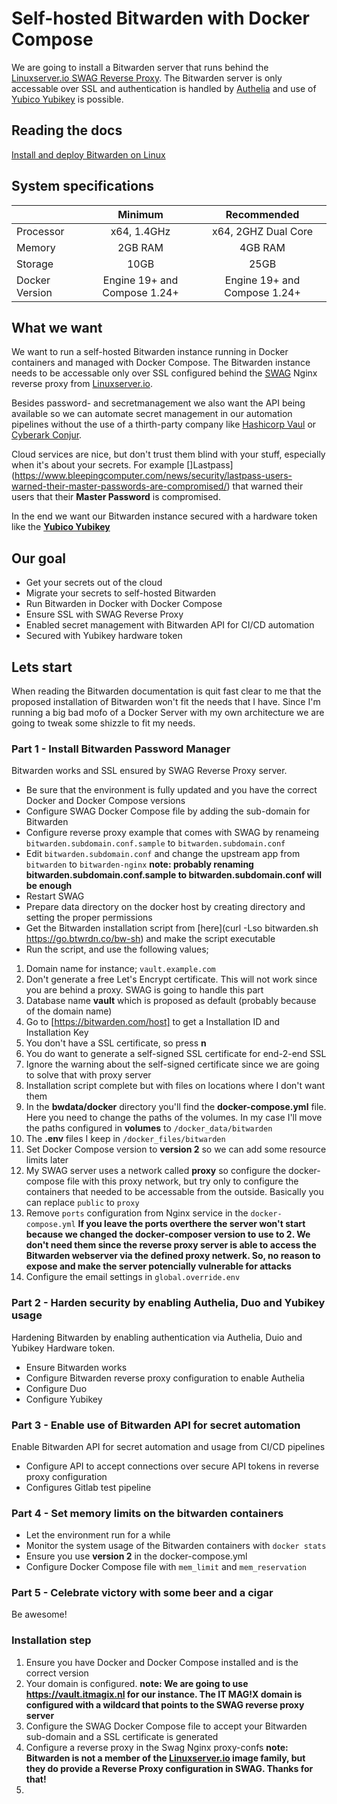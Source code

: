 # Self-hosted Bitwarden with Docker Compose
We are going to install a Bitwarden server that runs behind the [Linuxserver.io SWAG Reverse Proxy](https://www.linuxserver.io/blog/2020-08-26-setting-up-authelia). The Bitwarden server is only accessable over SSL and authentication is handled by [Authelia](https://www.authelia.com/) and use of [Yubico Yubikey](https://www.yubico.com/) is possible.

## Reading the docs
[Install and deploy Bitwarden on Linux](https://bitwarden.com/help/install-on-premise-linux/)

## System specifications
|                | Minimum                        | Recommended                  |
| :-             | :----------------------------: | :-----------:                |
| Processor      | x64, 1.4GHz                    | x64, 2GHZ Dual Core          |
| Memory         | 2GB RAM                        | 4GB RAM                      |
| Storage        | 10GB                           | 25GB                         |
| Docker Version | Engine 19+ and Compose 1.24+   | Engine 19+ and Compose 1.24+ |

## What we want
We want to run a self-hosted Bitwarden instance running in Docker containers and managed with Docker Compose. The Bitwarden instance needs to be accessable only over SSL configured behind the [SWAG](https://www.linuxserver.io/blog/2020-08-26-setting-up-authelia) Nginx reverse proxy from [Linuxserver.io](https://linuxserver.io).

Besides password- and secretmanagement we also want the API being available so we can automate secret management in our automation pipelines without the use of a thirth-party company like [Hashicorp Vaul](https://www.vaultproject.io/) or [Cyberark Conjur](https://www.conjur.org/).

Cloud services are nice, but don't trust them blind with your stuff, especially when it's about your secrets. For example []Lastpass](https://www.bleepingcomputer.com/news/security/lastpass-users-warned-their-master-passwords-are-compromised/) that warned their users that their **Master Password** is compromised.

In the end we want our Bitwarden instance secured with a hardware token like the [**Yubico Yubikey**](https://www.yubico.com/)

## Our goal
* Get your secrets out of the cloud
* Migrate your secrets to self-hosted Bitwarden
* Run Bitwarden in Docker with Docker Compose
* Ensure SSL with SWAG Reverse Proxy
* Enabled secret management with Bitwarden API for CI/CD automation
* Secured with Yubikey hardware token

## Lets start
When reading the Bitwarden documentation is quit fast clear to me that the proposed installation of Bitwarden won't fit the needs that I have. Since I'm running a big bad mofo of a Docker Server with my own architecture we are going to tweak some shizzle to fit my needs.

### Part 1 - Install Bitwarden Password Manager
Bitwarden works and SSL ensured by SWAG Reverse Proxy server.

* Be sure that the environment is fully updated and you have the correct Docker and Docker Compose versions
* Configure SWAG Docker Compose file by adding the sub-domain for Bitwarden
* Configure reverse proxy example that comes with SWAG by renameing `bitwarden.subdomain.conf.sample` to `bitwarden.subdomain.conf`
* Edit `bitwarden.subdomain.conf` and change the upstream app from `bitwarden` to `bitwarden-nginx`
__note: probably renaming bitwarden.subdomain.conf.sample to bitwarden.subdomain.conf will be enough__
* Restart SWAG
* Prepare data directory on the docker host by creating directory and setting the proper permissions
* Get the Bitwarden installation script from [here](curl -Lso bitwarden.sh https://go.btwrdn.co/bw-sh) and make the script executable
* Run the script, and use the following values;
1. Domain name for instance; `vault.example.com`
2. Don't generate a free Let's Encrypt certificate. This will not work since you are behind a proxy. SWAG is going to handle this part
3. Database name **vault** which is proposed as default (probably because of the domain name)
4. Go to [https://bitwarden.com/host] to get a Installation ID and Installation Key
5. You don't have a SSL certificate, so press **n**
6. You do want to generate a self-signed SSL certificate for end-2-end SSL
7. Ignore the warning about the self-signed certificate since we are going to solve that with proxy server
8. Installation script complete but with files on locations where I don't want them
9. In the **bwdata/docker** directory you'll find the **docker-compose.yml** file. Here you need to change the paths of the volumes. In my case I'll move the paths configured in **volumes** to `/docker_data/bitwarden`
10. The **.env** files I keep in `/docker_files/bitwarden`
11. Set Docker Compose version to **version 2** so we can add some resource limits later
12. My SWAG server uses a network called **proxy** so configure the docker-compose file with this proxy network, but try only to configure the containers that needed to be accessable from the outside. Basically you can replace `public` to `proxy`
13. Remove `ports` configuration from Nginx service in the `docker-compose.yml`
__If you leave the ports overthere the server won't start because we changed the docker-composer version to use to 2. We don't need them since the reverse proxy server is able to access the Bitwarden webserver via the defined proxy netwerk. So, no reason to expose and make the server potencially vulnerable for attacks__
14. Configure the email settings in `global.override.env`

### Part 2 - Harden security by enabling Authelia, Duo and Yubikey usage
Hardening Bitwarden by enabling authentication via Authelia, Duio and Yubikey Hardware token.

* Ensure Bitwarden works
* Configure Bitwarden reverse proxy configuration to enable Authelia
* Configure Duo
* Configure Yubikey

### Part 3 - Enable use of Bitwarden API for secret automation
Enable Bitwarden API for secret automation and usage from CI/CD pipelines

* Configure API to accept connections over secure API tokens in reverse proxy configuration
* Configures Gitlab test pipeline

### Part 4 - Set memory limits on the bitwarden containers
* Let the environment run for a while
* Monitor the system usage of the Bitwarden containers with `docker stats`
* Ensure you use **version 2** in the docker-compose.yml
* Configure Docker Compose file with `mem_limit` and `mem_reservation`

### Part 5 - Celebrate victory with some beer and a cigar
Be awesome!


### Installation step
1. Ensure you have Docker and Docker Compose installed and is the correct version
2. Your domain is configured.
__note: We are going to use https://vault.itmagix.nl for our instance. The IT MAG!X domain is configured with a wildcard that points to the SWAG reverse proxy server__
3. Configure the SWAG Docker Compose file to accept your Bitwarden sub-domain and a SSL certificate is generated
4. Configure a reverse proxy in the Swag Nginx proxy-confs
__note: Bitwarden is not a member of the [Linuxserver.io](https://linuxserver.io) image family, but they do provide a Reverse Proxy configuration in SWAG. Thanks for that!__
5. 

